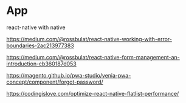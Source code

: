 # App

react-native with native


https://medium.com/@rossbulat/react-native-working-with-error-boundaries-2ac213977383

https://medium.com/@rossbulat/react-native-form-management-an-introduction-cb360187d053

https://magento.github.io/pwa-studio/venia-pwa-concept/component/forgot-password/

https://codingislove.com/optimize-react-native-flatlist-performance/
